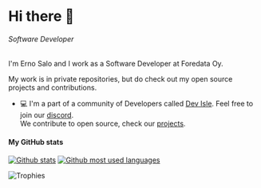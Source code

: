 # Hi there 👋

###### *Software Developer*

I'm Erno Salo and I work as a Software Developer at Foredata Oy.

My work is in private repositories, but do check out my open source projects and contributions.

- 💻 I'm a part of a community of Developers called [Dev Isle](https://devisle.netlify.app/). Feel free to join our [discord](https://discord.com/invite/MSTQKRE). <br> We contribute to open source, check our [projects](https://github.com/devisle).

#### My GitHub stats
[![Github stats](https://github-readme-stats.vercel.app/api?username=endormi&show_icons=true&theme=radical)](https://endormi.io/)
[![Github most used languages](https://github-readme-stats.vercel.app/api/top-langs/?username=endormi&layout=compact&theme=radical&hide=jupyter%20notebook)](https://github.com/endormi?tab=repositories)

![Trophies](https://github-profile-trophy.vercel.app/?username=endormi&theme=dracula&row=1&column=8)
